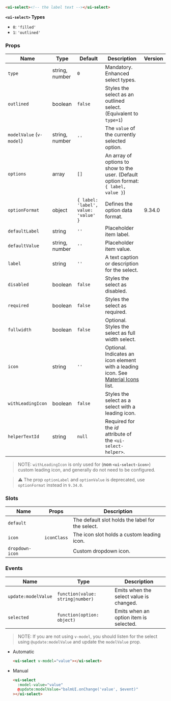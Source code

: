 ```html
<ui-select><!-- the label text --></ui-select>
```

**`<ui-select>` Types**

- `0`: `'filled'`
- `1`: `'outlined'`

### Props

| Name                     | Type           | Default                              | Description                                                                                 | Version |
| ------------------------ | -------------- | ------------------------------------ | ------------------------------------------------------------------------------------------- | ------- |
| `type`                   | string, number | `0`                                  | Mandatory. Enhanced select types.                                                           |         |
| `outlined`               | boolean        | `false`                              | Styles the select as an outlined select. (Equivalent to `type=1`)                           |         |
| `modelValue` (`v-model`) | string, number | `''`                                 | The `value` of the currently selected option.                                               |         |
| `options`                | array          | `[]`                                 | An array of options to show to the user. (Default option format: `{ label, value }`)        |         |
| `optionFormat`           | object         | `{ label: 'label', value: 'value' }` | Defines the option data format.                                                             | 9.34.0  |
| `defaultLabel`           | string         | `''`                                 | Placeholder item label.                                                                     |         |
| `defaultValue`           | string, number | `''`                                 | Placeholder item value.                                                                     |         |
| `label`                  | string         | `''`                                 | A text caption or description for the select.                                               |         |
| `disabled`               | boolean        | `false`                              | Styles the select as disabled.                                                              |         |
| `required`               | boolean        | `false`                              | Styles the select as required.                                                              |         |
| `fullwidth`              | boolean        | `false`                              | Optional. Styles the select as full width select.                                           |         |
| `icon`                   | string         | `''`                                 | Optional. Indicates an icon element with a leading icon. See [Material Icons](/icons) list. |         |
| `withLeadingIcon`        | boolean        | `false`                              | Styles the select as a select with a leading icon.                                          |         |
| `helperTextId`           | string         | `null`                               | Required for the _id_ attribute of the `<ui-select-helper>`.                                |         |

> NOTE: `withLeadingIcon` is only used for (**non `<ui-select-icon>`**) custom leading icon, and generally do not need to be configured.

> ⚠️ The prop `optionLabel` and `optionValue` is deprecated, use `optionFormat` instead in `9.34.0`.

### Slots

| Name            | Props       | Description                                      |
| --------------- | ----------- | ------------------------------------------------ |
| `default`       |             | The default slot holds the label for the select. |
| `icon`          | `iconClass` | The icon slot holds a custom leading icon.       |
| `dropdown-icon` |             | Custom dropdown icon.                            |

### Events

| Name                | Type                              | Description                             |
| ------------------- | --------------------------------- | --------------------------------------- |
| `update:modelValue` | `function(value: string\|number)` | Emits when the select value is changed. |
| `selected`          | `function(option: object)`        | Emits when an option item is selected.  |

> NOTE: If you are not using `v-model`, you should listen for the select using `@update:modelValue` and update the `modelValue` prop.

- Automatic

  ```html
  <ui-select v-model="value"></ui-select>
  ```

- Manual

  ```html
  <ui-select
    :model-value="value"
    @update:modelValue="balmUI.onChange('value', $event)"
  ></ui-select>
  ```
